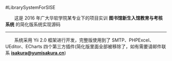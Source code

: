 #LibrarySystemForSISE

　　这是 2016 年广大华软学院某专业下的项目实训 **图书馆新生入馆教育与考核系统** 的简化版系统实现源码

---
　　系统采用 Yii 2.0 框架进行开发，完整版使用到了 SMTP、PHPExcel、UEditor、ECharts 四个第三方插件(简化版里面全部被移除了，如有需要请邮件联系 **isakura@yumisakura.cn**)